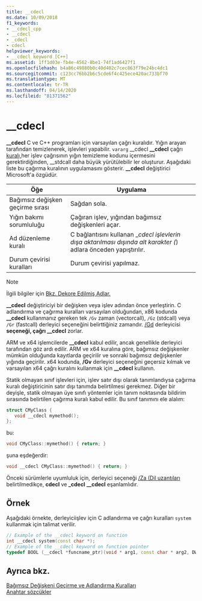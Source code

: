 ```yaml
---
title: __cdecl
ms.date: 10/09/2018
f1_keywords:
- __cdecl_cpp
- __cdecl
- _cdecl
- cdecl
helpviewer_keywords:
- __cdecl keyword [C++]
ms.assetid: 1ff1d03e-fb4e-4562-8be1-74f1ad6427f1
ms.openlocfilehash: b4a86c49880b0c40d402c7cec863f79e24bc4dc1
ms.sourcegitcommit: c123cc76bb2b6c5cde6f4c425ece420ac733bf70
ms.translationtype: MT
ms.contentlocale: tr-TR
ms.lasthandoff: 04/14/2020
ms.locfileid: "81371562"
---
```

# <a name="__cdecl"></a>__cdecl

**__cdecl** C ve C++ programları için varsayılan çağrı kuralıdır. Yığın arayan tarafından temizlenerek, işlevleri yapabilir. `vararg` __cdecl **__cdecl** çağrı [kuralı,](../cpp/stdcall.md)her işlev çağrısının yığın temizleme kodunu içermesini gerektirdiğinden, __stdcall daha büyük yürütülebilir ler oluşturur. Aşağıdaki liste bu çağırma kuralının uygulamasını gösterir. **__cdecl** değiştirici Microsoft'a özgüdür.

|Öğe|Uygulama|
|-------------|--------------------|
|Bağımsız değişken geçirme sırası|Sağdan sola.|
|Yığın bakımı sorumluluğu|Çağıran işlev, yığından bağımsız değişkenleri açar.|
|Ad düzenleme kuralı|C bağlantısını kullanan \__cdecl işlevlerin dışa aktarılması dışında alt karakter (_) adlara önceden yapıştırılır.|
|Durum çevirisi kuralları|Durum çevirisi yapılmaz.|

> [!NOTE]
> İlgili bilgiler için [Bkz. Dekore Edilmiş Adlar.](../build/reference/decorated-names.md)

**__cdecl** değiştiriciyi bir değişken veya işlev adından önce yerleştirin. C adlandırma ve çağırma kuralları varsayılan olduğundan, x86 kodunda **__cdecl** kullanmanız gereken tek `/Gv` zaman (vectorcall), `/Gz` (stdcall) veya `/Gr` (fastcall) derleyici seçeneğini belirttiğiniz zamandır. [/Gd](../build/reference/gd-gr-gv-gz-calling-convention.md) derleyicisi **seçeneği, çağrı __cdecl** zorlar.

ARM ve x64 işlemcilerde **__cdecl** kabul edilir, ancak genellikle derleyici tarafından göz ardı edilir. ARM ve x64 kuralına göre, bağımsız değişkenler mümkün olduğunda kayıtlarda geçirilir ve sonraki bağımsız değişkenler yığında geçirilir. x64 kodunda, **/Gv** derleyici seçeneğini geçersiz kılmak ve varsayılan x64 çağrı kuralını kullanmak için **__cdecl** kullanın.

Statik olmayan sınıf işlevleri için, işlev satır dışı olarak tanımlandıysa çağırma kuralı değiştiricinin satır dışı tanımda belirtilmesi gerekmez. Diğer bir deyişle, statik olmayan üye sınıfı yöntemler için tanım noktasında bildirim sırasında belirtilen çağırma kuralı kabul edilir. Bu sınıf tanımını ele alalım:

```cpp
struct CMyClass {
   void __cdecl mymethod();
};
```

bu:

```cpp
void CMyClass::mymethod() { return; }
```

şuna eşdeğerdir:

```cpp
void __cdecl CMyClass::mymethod() { return; }
```

Önceki sürümlerle uyumluluk için, derleyici seçeneği [/Za \(Dil uzantıları](../build/reference/za-ze-disable-language-extensions.md) belirtilmedikçe, **cdecl** ve **_cdecl** **__cdecl** eşanlamlıdır.

## <a name="example"></a>Örnek

Aşağıdaki örnekte, derleyiciişlev için C adlandırma ve çağrı kuralları `system` kullanmak için talimat verilir.

```cpp
// Example of the __cdecl keyword on function
int __cdecl system(const char *);
// Example of the __cdecl keyword on function pointer
typedef BOOL (__cdecl *funcname_ptr)(void * arg1, const char * arg2, DWORD flags, ...);
```

## <a name="see-also"></a>Ayrıca bkz.

[Bağımsız Değişkeni Geçirme ve Adlandırma Kuralları](../cpp/argument-passing-and-naming-conventions.md)<br/>
[Anahtar sözcükler](../cpp/keywords-cpp.md)
